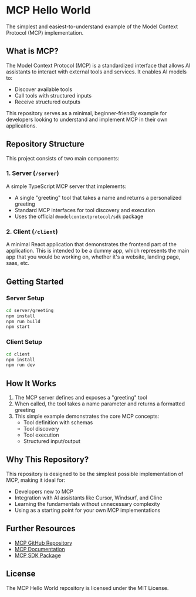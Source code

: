 # MCP Hello World

The simplest and easiest-to-understand example of the Model Context Protocol (MCP) implementation.

## What is MCP?

The Model Context Protocol (MCP) is a standardized interface that allows AI assistants to interact with external tools and services. It enables AI models to:

- Discover available tools
- Call tools with structured inputs
- Receive structured outputs

This repository serves as a minimal, beginner-friendly example for developers looking to understand and implement MCP in their own applications.

## Repository Structure

This project consists of two main components:

### 1. Server (`/server`)

A simple TypeScript MCP server that implements:
- A single "greeting" tool that takes a name and returns a personalized greeting
- Standard MCP interfaces for tool discovery and execution
- Uses the official `@modelcontextprotocol/sdk` package

### 2. Client (`/client`)

A minimal React application that demonstrates the frontend part of the application. This is intended to be a dummy app, which represents the main app that you would be working on, whether it's a website, landing page, saas, etc.

## Getting Started

### Server Setup

```bash
cd server/greeting
npm install
npm run build
npm start
```

### Client Setup

```bash
cd client
npm install
npm run dev
```

## How It Works

1. The MCP server defines and exposes a "greeting" tool
2. When called, the tool takes a name parameter and returns a formatted greeting
3. This simple example demonstrates the core MCP concepts:
   - Tool definition with schemas
   - Tool discovery
   - Tool execution
   - Structured input/output

## Why This Repository?

This repository is designed to be the simplest possible implementation of MCP, making it ideal for:

- Developers new to MCP
- Integration with AI assistants like Cursor, Windsurf, and Cline
- Learning the fundamentals without unnecessary complexity
- Using as a starting point for your own MCP implementations

## Further Resources

- [MCP GitHub Repository](https://github.com/modelcontextprotocol/protocol)
- [MCP Documentation](https://modelcontextprotocol.ai/)
- [MCP SDK Package](https://www.npmjs.com/package/@modelcontextprotocol/sdk)

## License

The MCP Hello World repository is licensed under the MIT License.
